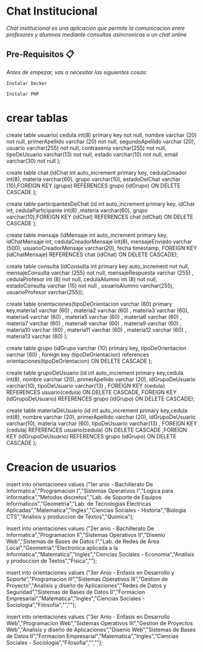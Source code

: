 # Chat Institucional

_Chat institucional es una aplicacion que permite la comunicacion entre profesores y alumnos mediante consultas asincronicas o un chat online_

## Pre-Requisitos 📋

_Antes de empezar, vas a necesitar las siguientes cosas:_

```
Instalar Docker
```
```
Instalar PHP
```

# crear tablas

create table usuario( cedula int(8) primary key not null, nombre varchar (20) not null, primerApellido varchar (20) not null, segundoApellido varchar (20), usuario varchar(255) not null, contrasenia varchar(255) not null, tipoDeUsuario varchar(13) not null, estado varchar(10) not null, email varchar(30) not null );


create table chat (idChat int auto_increment primary key, cedulaCreador int(8), materia varchar(60), grupo varchar(10), estadoDelChat varchar (10),FOREIGN KEY (grupo) REFERENCES grupo (idGrupo) ON DELETE CASCADE );

create table participantesDeChat (id int auto_increment primary key, idChat int, cedulaParticipante int(8) ,materia varchar(60), grupo varchar(10),FOREIGN KEY (idChat) REFERENCES chat (idChat) ON DELETE CASCADE );

create table mensaje (idMensaje int auto_increment primary key, idChatMensaje int, cedulaCreadorMensaje int(8), mensajeEnviado varchar (500), usuarioCreadorMensaje varchar(20), fecha timestamp, FOREIGN KEY (idChatMensaje) REFERENCES chat (idChat) ON DELETE CASCADE);


create table consulta (idConsulta int primary key auto_increment not null, mensajeConsulta varchar (255) not null, mensajeRespuesta varchar (255) , cedulaProfesor int (8) not null, cedulaAlumno int (8) not null, estadoConsulta varchar (15) not null , usuarioAlumno varchar(255), usuarioProfesor varchar(255));

create table orientaciones(tipoDeOrientacion varchar (60) primary key,materia1 varchar (60) , materia2 varchar (60) , materia3 varchar (60), materia4 varchar (60) , materia5 varchar (60) , materia6 varchar (60) , materia7 varchar (60) , materia8 varchar (60) , materia9 varchar (60) , materia10 varchar (60) , materia11 varchar (60) , materia12 varchar (60) , materia13 varchar (60) );

create table grupo (idGrupo varchar (10) primary key, tipoDeOrientacion varchar (60) , foreign key (tipoDeOrientacion) references orientaciones(tipoDeOrientacion) ON DELETE CASCADE );

create table grupoDeUsuario (id int auto_increment primary key,cedula int(8), nombre varchar (20), primerApellido varchar (20), idGrupoDeUsuario varchar(10), tipoDeUsuario varchar(13) , FOREIGN KEY (cedula) REFERENCES usuario(cedula) ON DELETE CASCADE, FOREIGN KEY (idGrupoDeUsuario) REFERENCES grupo (idGrupo) ON DELETE CASCADE);

create table materiaDeUsuario (id int auto_increment primary key,cedula int(8), nombre varchar (20), primerApellido varchar (20), idGrupoDeUsuario varchar(10), materia varchar (60), tipoDeUsuario varchar(13) , FOREIGN KEY (cedula) REFERENCES usuario(cedula) ON DELETE CASCADE ,FOREIGN KEY (idGrupoDeUsuario) REFERENCES grupo (idGrupo) ON DELETE CASCADE );
# Creacion de usuarios
insert into orientaciones values ("1er anio - Bachillerato De Informatica","Programacion I","Sistemas Operativos I","Logica para informatica","Metodos discretos","Lab. de Soporte de Equipos Informaticos","Geometria","Lab. de Tecnologias Electricas Aplicadas","Matematica","Ingles","Ciencias Sociales - Historia","Biologia CTS","Analisis y produccion de Textos","Quimica");

insert into orientaciones values ("2er anio - Bachillerato De Informatica","Programacion II","Sistemas Operativos II","Disenio Web","Sistemas de Bases de Datos I","Lab. de Redes de Área Local","Geometria","Electronica aplicada a la Informatica","Matematica","Ingles","Ciencias Sociales - Economia","Analisis y produccion de Textos","Fisica","");

insert into orientaciones values ("3er Anio - Enfasis en Desarrollo y Soporte","Programacion III","Sistemas Operativos III","Gestion de Proyecto","Analisis y diseño de Aplicaciones","Redes de Datos y Seguridad","Sistemas de Bases de Datos II","Formacion Empresarial","Matematica","Ingles","Ciencias Sociales - Sociologia","Filosofia","","");

insert into orientaciones values ("3er Anio - Enfasis en Desarrollo Web","Programacion Web","Sistemas Operativos III","Gestion de Proyectos Web","Analisis y diseño de Aplicaciones","Disenio Web","Sistemas de Bases de Datos II","Formacion Empresarial","Matematica","Ingles","Ciencias Sociales - Sociologia","Filosofia","","");
